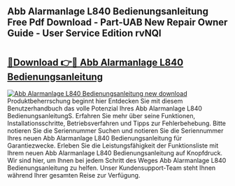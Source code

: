 ## Abb Alarmanlage L840 Bedienungsanleitung Free Pdf Download - Part-UAB New Repair Owner Guide - User Service Edition rvNQl

# <h2><a href="http://df4wm5.blite.top/?on=Abb+Alarmanlage+L840+Bedienungsanleitung">🔗Download 👉🔴 Abb Alarmanlage L840 Bedienungsanleitung</a></h2>

[![Abb Alarmanlage L840 Bedienungsanleitung new download](https://i.imgur.com/lujVjoI.png)](http://df4wm5.blite.top/?on=Abb+Alarmanlage+L840+Bedienungsanleitung)
Produktbeherrschung beginnt hier Entdecken Sie mit diesem Benutzerhandbuch das volle Potenzial Ihres Abb Alarmanlage L840 BedienungsanleitungS. Erfahren Sie mehr über seine Funktionen, Installationsschritte, Betriebsverfahren und Tipps zur Fehlerbehebung. Bitte notieren Sie die Seriennummer Suchen und notieren Sie die Seriennummer Ihres neuen Abb Alarmanlage L840 Bedienungsanleitung für Garantiezwecke. Erleben Sie die Leistungsfähigkeit der Funktionsliste mit Ihrem neuen Abb Alarmanlage L840 Bedienungsanleitung auf Knopfdruck. Wir sind hier, um Ihnen bei jedem Schritt des Weges Abb Alarmanlage L840 Bedienungsanleitung zu helfen. Unser Kundensupport-Team steht Ihnen während Ihrer gesamten Reise zur Verfügung.
